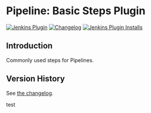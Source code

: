 # Pipeline: Basic Steps Plugin

[![Jenkins Plugin](https://img.shields.io/jenkins/plugin/v/workflow-basic-steps)](https://plugins.jenkins.io/workflow-basic-steps)
[![Changelog](https://img.shields.io/github/v/tag/jenkinsci/workflow-basic-steps-plugin?label=changelog)](https://github.com/jenkinsci/workflow-basic-steps-plugin/blob/master/CHANGELOG.md)
[![Jenkins Plugin Installs](https://img.shields.io/jenkins/plugin/i/workflow-basic-steps?color=blue)](https://plugins.jenkins.io/workflow-basic-steps)

## Introduction

Commonly used steps for Pipelines.

## Version History

See [the changelog](CHANGELOG.md).



test
